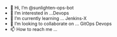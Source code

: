 - 👋 Hi, I’m @sunlighten-ops-bot
- 👀 I’m interested in ...Devops
- 🌱 I’m currently learning ... Jenkins-X
- 💞️ I’m looking to collaborate on ... GitOps Devops
- 📫 How to reach me ...

<!---
sunlighten-ops-bot/sunlighten-ops-bot is a ✨ special ✨ repository because its `README.md` (this file) appears on your GitHub profile.
You can click the Preview link to take a look at your changes.
--->
